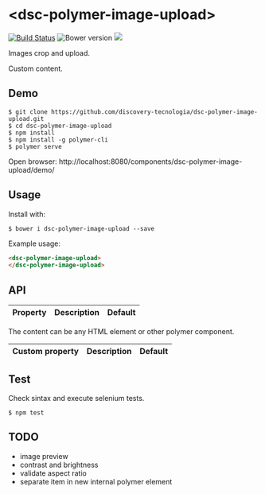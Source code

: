 # &#60;dsc-polymer-image-upload&#62;

[![Build Status](https://travis-ci.org/discovery-tecnologia/dsc-polymer-image-upload.svg?branch=master)](http://travis-ci.org/#!/discovery-tecnologia/dsc-polymer-image-upload)
![Bower version](https://img.shields.io/bower/v/dsc-polymer-image-upload.svg)
![](https://img.shields.io/pypi/l/Django.svg)

Images crop and upload.

Custom content.

## Demo

```
$ git clone https://github.com/discovery-tecnologia/dsc-polymer-image-upload.git
$ cd dsc-polymer-image-upload
$ npm install
$ npm install -g polymer-cli
$ polymer serve
```
Open browser: http://localhost:8080/components/dsc-polymer-image-upload/demo/

## Usage

Install with:

```
$ bower i dsc-polymer-image-upload --save
```

Example usage:

```html
<dsc-polymer-image-upload>
</dsc-polymer-image-upload>
```

## API

| Property       | Description                    | Default       |
|:---------------|--------------------------------|---------------|

The content can be any HTML element or other polymer component.

| Custom property |	Description                       | Default |
|:----------------|-----------------------------------|---------|


## Test

Check sintax and execute selenium tests.

```
$ npm test
```

## TODO
 * image preview
 * contrast and brightness
 * validate aspect ratio
 * separate item in new internal polymer element
